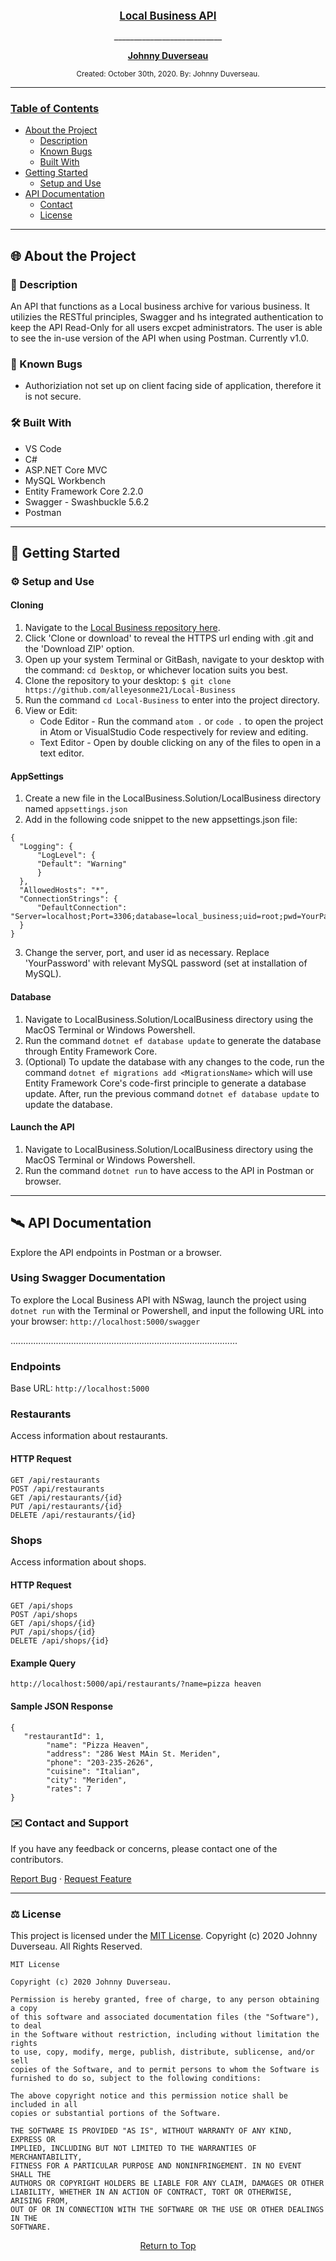 <br>
<p align="center">
  <u><big> <b>Local Business API</b> </big></u>
</p>
<p align="center">
    <p align="center">
      ___________________________
    </p>
    <p align="center">   
         <a href="https://github.com/alleyesonme21">
            <strong>Johnny Duverseau</strong>
        </a>
    </p>
</p>

<p align="center">
  <small>Created: October 30th, 2020. By: Johnny Duverseau.</small>
</p>

<!-- Project Links -->
------------------------------
### <u>Table of Contents</u>
* <a href="#🌐-about-the-project">About the Project</a>
    * <a href="#📖-description">Description</a>
    * <a href="#🦠-known-bugs">Known Bugs</a>
    * <a href="#🛠-built-with">Built With</a>
    <!-- * <a href="#🔍-preview">Preview</a> -->
* <a href="#🏁-getting-started">Getting Started</a>
    * <a href="#⚙️-setup-and-use">Setup and Use</a>
* <a href="#🛰️-api-documentation">API Documentation</a>
    * <a href="#✉️-contact-and-support">Contact</a>
    * <a href="#⚖️-license">License</a>
    
------------------------------

## 🌐 About the Project

### 📖 Description
An API that functions as a Local business archive for various business. It utilizies the RESTful principles, Swagger and hs integrated authentication to keep the API Read-Only for all users excpet administrators. The user is able to see the in-use version of the API when using Postman. Currently v1.0.

### 🦠 Known Bugs

* Authoriziation not set up on client facing side of application, therefore it is not secure.

### 🛠 Built With
* VS Code
* C#
* ASP.NET Core MVC
* MySQL Workbench
* Entity Framework Core 2.2.0
* Swagger - Swashbuckle 5.6.2
* Postman

<!-- ### 🔍 Preview -->

------------------------------

## 🏁 Getting Started

### ⚙️ Setup and Use

  #### Cloning

  1) Navigate to the [Local Business repository here](https://github.com/alleyesonme21/Local-Business).
  2) Click 'Clone or download' to reveal the HTTPS url ending with .git and the 'Download ZIP' option.
  3) Open up your system Terminal or GitBash, navigate to your desktop with the command: `cd Desktop`, or whichever location suits you best.
  4) Clone the repository to your desktop: `$ git clone https://github.com/alleyesonme21/Local-Business`
  5) Run the command `cd Local-Business` to enter into the project directory.
  6) View or Edit:
      * Code Editor - Run the command `atom .` or `code .` to open the project in Atom or VisualStudio Code respectively for review and editing.
      * Text Editor - Open by double clicking on any of the files to open in a text editor.

  #### AppSettings

  1) Create a new file in the LocalBusiness.Solution/LocalBusiness directory named `appsettings.json`
  2) Add in the following code snippet to the new appsettings.json file:
  
  ```
{
    "Logging": {
        "LogLevel": {
        "Default": "Warning"
        }
    },
    "AllowedHosts": "*",
    "ConnectionStrings": {
        "DefaultConnection": "Server=localhost;Port=3306;database=local_business;uid=root;pwd=YourPassword;"
    }
}
  ```
  3) Change the server, port, and user id as necessary. Replace 'YourPassword' with relevant MySQL password (set at installation of MySQL).

  #### Database
  1) Navigate to LocalBusiness.Solution/LocalBusiness directory using the MacOS Terminal or Windows Powershell.
  2) Run the command `dotnet ef database update` to generate the database through Entity Framework Core.
  3) (Optional) To update the database with any changes to the code, run the command `dotnet ef migrations add <MigrationsName>` which will use Entity Framework Core's code-first principle to generate a database update. After, run the previous command `dotnet ef database update` to update the database.

  #### Launch the API
  1) Navigate to LocalBusiness.Solution/LocalBusiness directory using the MacOS Terminal or Windows Powershell.
  2) Run the command `dotnet run` to have access to the API in Postman or browser.

------------------------------

## 🛰️ API Documentation
Explore the API endpoints in Postman or a browser.

### Using Swagger Documentation 
To explore the Local Business API with NSwag, launch the project using `dotnet run` with the Terminal or Powershell, and input the following URL into your browser: `http://localhost:5000/swagger`

<!-- ### Using the JSON Web Token
In order to be authorized to use the POST, PUT, DELETE functionality of the API, please authenticate yourself through Postman.
* Open Postman and create a POST request using the URL: `http://localhost:5000/api/users/authenticate`
* Add the following query to the request as raw data in the Body tab:
```
{
    "UserName": "test",
    "Password": "test"
}
```
* The token will be generated in the response. Copy and paste it as the Token paramenter in the Authorization tab. -->

<!-- ### Note on Pagination
The Cretaceous Park API returns a default of 2 results per page at a time.

To modify this, use the query parameters `limit` and `start` to alter the response results displayed. The `limit` parameter will specify how many results will be displayed, and the `start` parameter will specify which element in the response the limit should start counting. -->

..........................................................................................

### Endpoints
Base URL: `http://localhost:5000`

### Restaurants
Access information about restaurants.

#### HTTP Request
```
GET /api/restaurants
POST /api/restaurants
GET /api/restaurants/{id}
PUT /api/restaurants/{id}
DELETE /api/restaurants/{id}
```
### Shops
Access information about shops.

#### HTTP Request
```
GET /api/shops
POST /api/shops
GET /api/shops/{id}
PUT /api/shops/{id}
DELETE /api/shops/{id}
```


<!-- #### Path Parameters
| Parameter | Type | Default | Required | Description |
| :---: | :---: | :---: | :---: | --- |
| name | string | none | false | Return matches by name.
| ingredient | string | none | false | Return any recipe with a specific ingredient. | -->

#### Example Query
```
http://localhost:5000/api/restaurants/?name=pizza heaven
```

#### Sample JSON Response
```
{
   "restaurantId": 1,
        "name": "Pizza Heaven",
        "address": "286 West MAin St. Meriden",
        "phone": "203-235-2626",
        "cuisine": "Italian",
        "city": "Meriden",
        "rates": 7
}
```
### ✉️ Contact and Support

If you have any feedback or concerns, please contact one of the contributors.

<p>
    <a href="https://github.com/alleyesonme21/Local-Business/issues">Report Bug</a> ·
    <a href="https://github.com/alleyesonme21/Local-Business/issues">Request Feature</a>
</p>

------------------------------

### ⚖️ License

This project is licensed under the [MIT License](https://opensource.org/licenses/MIT). Copyright (c) 2020 Johnny Duverseau. All Rights Reserved.
```
MIT License

Copyright (c) 2020 Johnny Duverseau.

Permission is hereby granted, free of charge, to any person obtaining a copy
of this software and associated documentation files (the "Software"), to deal
in the Software without restriction, including without limitation the rights
to use, copy, modify, merge, publish, distribute, sublicense, and/or sell
copies of the Software, and to permit persons to whom the Software is
furnished to do so, subject to the following conditions:

The above copyright notice and this permission notice shall be included in all
copies or substantial portions of the Software.

THE SOFTWARE IS PROVIDED "AS IS", WITHOUT WARRANTY OF ANY KIND, EXPRESS OR
IMPLIED, INCLUDING BUT NOT LIMITED TO THE WARRANTIES OF MERCHANTABILITY,
FITNESS FOR A PARTICULAR PURPOSE AND NONINFRINGEMENT. IN NO EVENT SHALL THE
AUTHORS OR COPYRIGHT HOLDERS BE LIABLE FOR ANY CLAIM, DAMAGES OR OTHER
LIABILITY, WHETHER IN AN ACTION OF CONTRACT, TORT OR OTHERWISE, ARISING FROM,
OUT OF OR IN CONNECTION WITH THE SOFTWARE OR THE USE OR OTHER DEALINGS IN THE
SOFTWARE.
```
<center><a href="#">Return to Top</a></center>